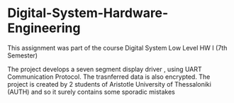 # Digital-System-Hardware-Engineering
This assignment was part of the course Digital System Low Level HW I (7th Semester)

The project develops a seven segment display driver , using UART Communication Protocol. The trasnferred data is also encrypted.
The project is created by 2 students of Aristotle University of Thessaloniki (AUTH) and so it surely contains some sporadic mistakes
